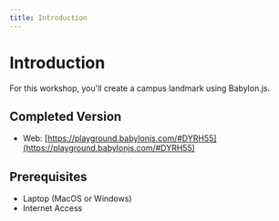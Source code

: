 ```yaml
---
title: Introduction
---
```


# Introduction

For this workshop, you'll create a campus landmark using Babylon.js.

## Completed Version

- Web: [https://playground.babylonjs.com/#DYRH55](https://playground.babylonjs.com/#DYRH55)

## Prerequisites

- Laptop (MacOS or Windows)
- Internet Access